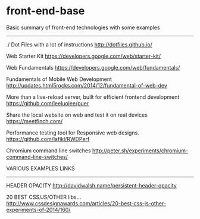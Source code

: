 front-end-base
==============

Basic summary of front-end technologies with some examples
_______________________________________________________

./ Dot Files with a lot of instructions
http://dotfiles.github.io/

Web Starter Kit
https://developers.google.com/web/starter-kit/

Web Fundamentals
https://developers.google.com/web/fundamentals/

Fundamentals of Mobile Web Development
http://updates.html5rocks.com/2014/12/fundamental-of-web-dev

More than a live-reload server, built for efficient frontend development
https://github.com/leeluolee/puer

Share the local website on web and test it on real devices
https://meetfinch.com/

Performance testing tool for Responsive web designs.
https://github.com/lafikl/RWDPerf

Chromium command line switches
http://peter.sh/experiments/chromium-command-line-switches/

VARIOUS EXAMPLES LINKS
_______________________________________________________
HEADER OPACITY
http://davidwalsh.name/persistent-header-opacity

20 BEST CSS/JS/OTHER libs...
http://www.cssdesignawards.com/articles/20-best-css-js-other-experiments-of-2014/160/
